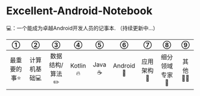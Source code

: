# Excellent-Android-Notebook
💻：一个能成为卓越Android开发人员的记事本. （持续更新中...）

|①|②|③|④|⑤|⑥|⑦|⑧|⑨|
|:---:|:---:|:---:|:---:|:---:|:---:|:---:|:---:|:---:|
|最重要的事⭐️|计算机基础💻|数据结构/算法✏️|Kotlin🔥|Java☕️|Android🤖|应用架构🏡|细分领域专家🚀|其他💪🏻
